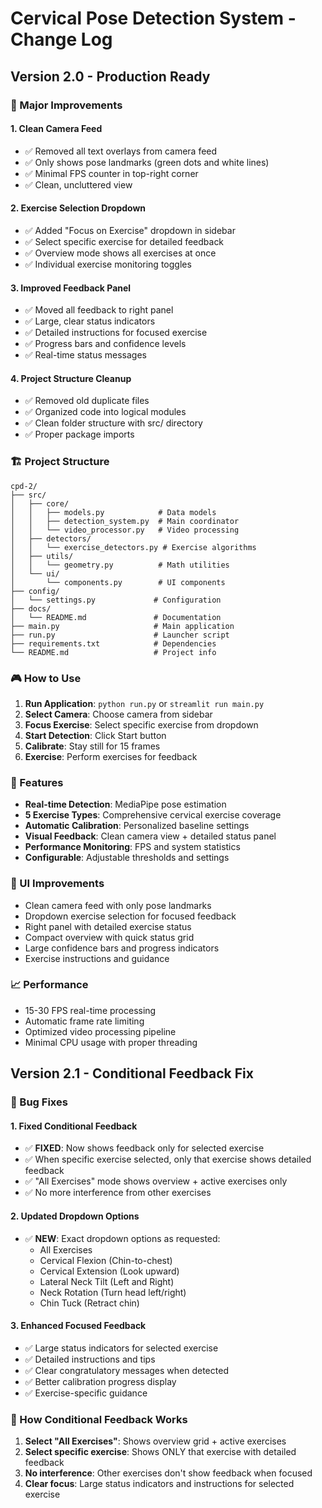 # Cervical Pose Detection System - Change Log

## Version 2.0 - Production Ready

### 🎯 Major Improvements

#### 1. Clean Camera Feed

- ✅ Removed all text overlays from camera feed
- ✅ Only shows pose landmarks (green dots and white lines)
- ✅ Minimal FPS counter in top-right corner
- ✅ Clean, uncluttered view

#### 2. Exercise Selection Dropdown

- ✅ Added "Focus on Exercise" dropdown in sidebar
- ✅ Select specific exercise for detailed feedback
- ✅ Overview mode shows all exercises at once
- ✅ Individual exercise monitoring toggles

#### 3. Improved Feedback Panel

- ✅ Moved all feedback to right panel
- ✅ Large, clear status indicators
- ✅ Detailed instructions for focused exercise
- ✅ Progress bars and confidence levels
- ✅ Real-time status messages

#### 4. Project Structure Cleanup

- ✅ Removed old duplicate files
- ✅ Organized code into logical modules
- ✅ Clean folder structure with src/ directory
- ✅ Proper package imports

### 🏗️ Project Structure

```
cpd-2/
├── src/
│   ├── core/
│   │   ├── models.py            # Data models
│   │   ├── detection_system.py  # Main coordinator
│   │   └── video_processor.py   # Video processing
│   ├── detectors/
│   │   └── exercise_detectors.py # Exercise algorithms
│   ├── utils/
│   │   └── geometry.py          # Math utilities
│   └── ui/
│       └── components.py        # UI components
├── config/
│   └── settings.py             # Configuration
├── docs/
│   └── README.md               # Documentation
├── main.py                     # Main application
├── run.py                      # Launcher script
├── requirements.txt            # Dependencies
└── README.md                   # Project info
```

### 🎮 How to Use

1. **Run Application**: `python run.py` or `streamlit run main.py`
2. **Select Camera**: Choose camera from sidebar
3. **Focus Exercise**: Select specific exercise from dropdown
4. **Start Detection**: Click Start button
5. **Calibrate**: Stay still for 15 frames
6. **Exercise**: Perform exercises for feedback

### 🔧 Features

- **Real-time Detection**: MediaPipe pose estimation
- **5 Exercise Types**: Comprehensive cervical exercise coverage
- **Automatic Calibration**: Personalized baseline settings
- **Visual Feedback**: Clean camera view + detailed status panel
- **Performance Monitoring**: FPS and system statistics
- **Configurable**: Adjustable thresholds and settings

### 🎯 UI Improvements

- Clean camera feed with only pose landmarks
- Dropdown exercise selection for focused feedback
- Right panel with detailed exercise status
- Compact overview with quick status grid
- Large confidence bars and progress indicators
- Exercise instructions and guidance

### 📈 Performance

- 15-30 FPS real-time processing
- Automatic frame rate limiting
- Optimized video processing pipeline
- Minimal CPU usage with proper threading

## Version 2.1 - Conditional Feedback Fix

### 🐛 Bug Fixes

#### 1. Fixed Conditional Feedback

- ✅ **FIXED**: Now shows feedback only for selected exercise
- ✅ When specific exercise selected, only that exercise shows detailed feedback
- ✅ "All Exercises" mode shows overview + active exercises only
- ✅ No more interference from other exercises

#### 2. Updated Dropdown Options

- ✅ **NEW**: Exact dropdown options as requested:
  - All Exercises
  - Cervical Flexion (Chin-to-chest)
  - Cervical Extension (Look upward)
  - Lateral Neck Tilt (Left and Right)
  - Neck Rotation (Turn head left/right)
  - Chin Tuck (Retract chin)

#### 3. Enhanced Focused Feedback

- ✅ Large status indicators for selected exercise
- ✅ Detailed instructions and tips
- ✅ Clear congratulatory messages when detected
- ✅ Better calibration progress display
- ✅ Exercise-specific guidance

### 🎯 How Conditional Feedback Works

1. **Select "All Exercises"**: Shows overview grid + active exercises
2. **Select specific exercise**: Shows ONLY that exercise with detailed feedback
3. **No interference**: Other exercises don't show feedback when focused
4. **Clear focus**: Large status indicators and instructions for selected exercise
